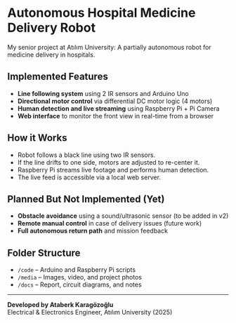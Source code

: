 # Autonomous Hospital Medicine Delivery Robot

My senior project at Atılım University: A partially autonomous robot for medicine delivery in hospitals.

##  Implemented Features

- **Line following system** using 2 IR sensors and Arduino Uno
- **Directional motor control** via differential DC motor logic (4 motors)
- **Human detection and live streaming** using Raspberry Pi + Pi Camera
- **Web interface** to monitor the front view in real-time from a browser

##  How it Works

- Robot follows a black line using two IR sensors.  
- If the line drifts to one side, motors are adjusted to re-center it.  
- Raspberry Pi streams live footage and performs human detection.  
- The live feed is accessible via a local web server.

##  Planned But Not Implemented (Yet)

- **Obstacle avoidance** using a sound/ultrasonic sensor (to be added in v2)
- **Remote manual control** in case of delivery issues (future work)
- **Full autonomous return path** and mission feedback

##  Folder Structure

- `/code` – Arduino and Raspberry Pi scripts
- `/media` – Images, video, and project photos
- `/docs` – Report, circuit diagrams, and notes

---

**Developed by Ataberk Karagözoğlu**  
Electrical & Electronics Engineer, Atılım University (2025)
